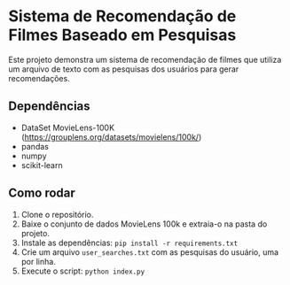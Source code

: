 # Sistema de Recomendação de Filmes Baseado em Pesquisas

Este projeto demonstra um sistema de recomendação de filmes que utiliza um arquivo de texto com as pesquisas dos usuários para gerar recomendações.

## Dependências

- DataSet MovieLens-100K (https://grouplens.org/datasets/movielens/100k/)
- pandas
- numpy
- scikit-learn

## Como rodar

1. Clone o repositório.
2. Baixe o conjunto de dados MovieLens 100k e extraia-o na pasta do projeto.
3. Instale as dependências: `pip install -r requirements.txt`
4. Crie um arquivo `user_searches.txt` com as pesquisas do usuário, uma por linha.
5. Execute o script: `python index.py`
